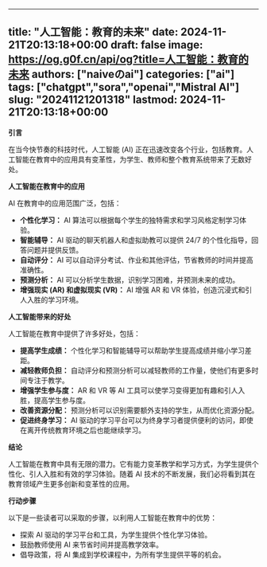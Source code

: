 
---
title: "人工智能：教育的未来"
date: 2024-11-21T20:13:18+00:00
draft: false
image: https://og.g0f.cn/api/og?title=人工智能：教育的未来
authors: ["naiveのai"]
categories: ["ai"]
tags: ["chatgpt","sora","openai","Mistral AI"]
slug: "20241121201318"
lastmod: 2024-11-21T20:13:18+00:00
---
**引言**

在当今快节奏的科技时代，人工智能 (AI) 正在迅速改变各个行业，包括教育。人工智能在教育中的应用具有变革性，为学生、教师和整个教育系统带来了无数好处。

**人工智能在教育中的应用**

AI 在教育中的应用范围广泛，包括：

- **个性化学习：** AI 算法可以根据每个学生的独特需求和学习风格定制学习体验。
- **智能辅导：** AI 驱动的聊天机器人和虚拟助教可以提供 24/7 的个性化指导，回答问题并提供反馈。
- **自动评分：** AI 可以自动评分考试、作业和其他评估，节省教师的时间并提高准确性。
- **预测分析：** AI 可以分析学生数据，识别学习困难，并预测未来的成功。
- **增强现实 (AR) 和虚拟现实 (VR)：** AI 增强 AR 和 VR 体验，创造沉浸式和引人入胜的学习环境。

**人工智能带来的好处**

人工智能在教育中提供了许多好处，包括：

- **提高学生成绩：** 个性化学习和智能辅导可以帮助学生提高成绩并缩小学习差距。
- **减轻教师负担：** 自动评分和预测分析可以减轻教师的工作量，使他们有更多时间专注于教学。
- **增强学生参与度：** AR 和 VR 等 AI 工具可以使学习变得更加有趣和引人入胜，提高学生参与度。
- **改善资源分配：** 预测分析可以识别需要额外支持的学生，从而优化资源分配。
- **促进终身学习：** AI 驱动的学习平台可以为终身学习者提供便利的访问，即使在离开传统教育环境之后也能继续学习。

**结论**

人工智能在教育中具有无限的潜力。它有能力变革教学和学习方式，为学生提供个性化、引人入胜和有效的学习体验。随着 AI 技术的不断发展，我们必将看到其在教育领域产生更多创新和变革性的应用。

**行动步骤**

以下是一些读者可以采取的步骤，以利用人工智能在教育中的优势：

- 探索 AI 驱动的学习平台和工具，为学生提供个性化学习体验。
- 鼓励教师使用 AI 来节省时间并提高教学效率。
- 倡导政策，将 AI 集成到学校课程中，为所有学生提供平等的机会。
